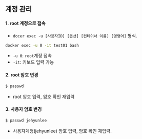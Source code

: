 ## 계정 관리

#### 1. root 계정으로 접속
* `docer exec -u [사용자ID] [옵션] [컨테이너 이름] [명령어]` 형식.  
```bash
docker exec -u 0 -it test01 bash
```
* `-u 0`: `root`계정 접속
* `-it`: 키보드 입력 가능

#### 2. root 암호 변경
```bash
$ passwd
```
* root 암호 입력, 암호 확인 재입력  

#### 3. 사용자 암호 변경
```bash
$ passwd jehyunlee
```
* 사용자계정(jehyunlee) 암호 입력, 암호 확인 재입력. 
